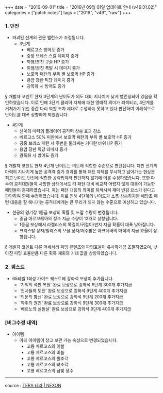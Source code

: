 +++
date = "2016-09-01"
title = "2016년 09월 01일 업데이트 안내 (v49.01.02)"
categories = ["patch notes"]
tags = ["2016", "v49", "raw"]
+++

### 1. 던전
- 파괴된 신계의 관문 밸런스가 조정됩니다.
  - 3단계
    - 베르고스 방어도 증가
    - 중앙 브레스 스킬 데미지 증가
    - 화염/분진 구슬 HP 증가
    - 화염/분진 폭발 시 데미지 증가
    - 보호막 패턴의 부위 별 보호막 HP 증가
    - 용암 장판 틱당 데미지 증가
    - 광폭화 시 방어도 증가

§ 개발자 코멘트
현재 3단계의 난이도가 의도 대비 지나치게 낮게 밸런싱되어 있음을 확인하였습니다. 이로 인해 3단계 클리어 자체에 대한 명예적 의미가 퇴색되고, 4단계를 거쳐가기 위한 중간 다리 역할 조차 제대로 수행하지 못하고 있다 판단하여 이례적으로 난이도를 대폭 상향하게 되었습니다.

  - 4단계
    - 신계의 마력의 플레이어 공격력 상승 효과 감소
    - 베르고스 50% 미만에서 보호막 패턴의 부위 별 보호막 HP 증가 
    - 공중 브레스 패턴 시 주변을 둘러싸는 커다란 바위 HP 증가 
    - 용암 장판 틱당 데미지 증가
    - 광폭화 시 방어도 증가

§ 개발자 코멘트
현재 4단계 난이도는 의도에 적합한 수준으로 판단됩니다. 다만 신계의 마력의 지나치게 높은 공격력 증가 효과를 통해 패턴 자체를 무시하고 넘어가는 현상은 최고 난이도 던전에 적합한 공략법이라 판단하지 않기에 이를 수정하였습니다. 또한 다수의 공격대원들이 사망한 상태에서도 타 패턴 대비 비교적 어렵지 않게 대응이 가능한 패턴들이 존재하였습니다. 이는 패턴 대응의 의미를 퇴색시켜 재미 반감 요소가 된다고 판단하여 함께 수정하였습니다. 이로 인해 4단계의 난이도가 소폭 상승하지만 애당초 패턴 대응을 잘 해나가는 공격대에게는 큰 무리가 되지 않는 수준으로 예상하고 있습니다.

- 천공의 경기장 1등급 보상의 확률 및 드랍 수량이 변경됩니다.
  - 중급 아르보레아의 정수 지급 수량이 12개로 상향됩니다.
  - 1등급 보상에서 라켈리스의 목걸이/귀걸이/반지 지급 확률이 대폭 낮아집니다.
  - 크리스탈 상자/릴리스의 보물 상자/저주받은 아크데바의 마석의 지급 효율이 상향됩니다.

§ 개발자 코멘트
다른 액세서리 파밍 콘텐츠와 파밍효율이 유사하게끔 조절하였으며, 낮아진 파밍 효율만큼 다른 획득 재화의 기대 값을 상향하였습니다.

### 2. 퀘스트
- 65레벨 1회성 가이드 퀘스트에 강화석 보상이 추가됩니다.
  - '기억의 석판 복원' 완료 보상으로 강화석 9단계 300개 추가지급 
  - '전사들의 도전' 완료 보상으로 강화석 9단계 400개 추가지급 
  - '의문의 함선' 완료 보상으로 강화석 9단계 200개 추가지급 
  - '악취의 원인' 완료 보상으로 강화석 9단계 300개 추가지급 
  - '베르노의 실험실' 완료 보상으로 강화석 9단계 400개 추가지급 

### [버그수정 내역]
- 아이템
  - 아래 아이템이 창고 보관 가능 속성으로 변경되었습니다.
    - 고룡 베르고스의 이빨
    - 고룡 베르고스의 비늘
    - 고룡 베르고스의 뿔조각
    - 고룡 베르고스의 뼈조각
    - 고룡 베르고스의 금빛 정수

----

source : [TERA 테라 | NEXON](http://tera.nexon.com/news/update/view.aspx?n4articlesn=)
